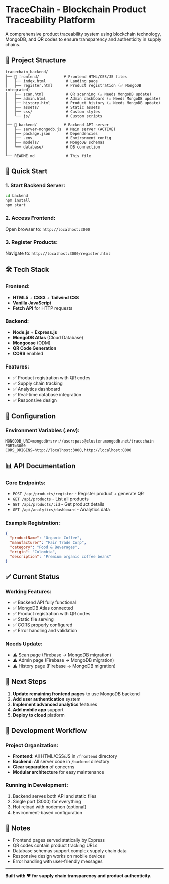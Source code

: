 # TraceChain - Blockchain Product Traceability Platform

A comprehensive product traceability system using blockchain technology, MongoDB, and QR codes to ensure transparency and authenticity in supply chains.

## 📁 Project Structure

```
tracechain_backend/
├── 📁 frontend/           # Frontend HTML/CSS/JS files
│   ├── index.html         # Landing page
│   ├── register.html      # Product registration (✅ MongoDB integrated)
│   ├── scan.html          # QR scanning (⚠️ Needs MongoDB update)
│   ├── admin.html         # Admin dashboard (⚠️ Needs MongoDB update)
│   ├── history.html       # Product history (⚠️ Needs MongoDB update)
│   ├── assets/            # Static assets
│   ├── css/               # Custom styles
│   └── js/                # Custom scripts
│
├── 📁 backend/            # Backend API server
│   ├── server-mongodb.js  # Main server (ACTIVE)
│   ├── package.json       # Dependencies
│   ├── .env               # Environment config
│   ├── models/            # MongoDB schemas
│   └── database/          # DB connection
│
└── README.md              # This file
```

## 🚀 Quick Start

### 1. Start Backend Server:
```bash
cd backend
npm install
npm start
```

### 2. Access Frontend:
Open browser to: `http://localhost:3000`

### 3. Register Products:
Navigate to: `http://localhost:3000/register.html`

## 🛠️ Tech Stack

### Frontend:
- **HTML5** + **CSS3** + **Tailwind CSS**
- **Vanilla JavaScript**
- **Fetch API** for HTTP requests

### Backend:
- **Node.js** + **Express.js**
- **MongoDB Atlas** (Cloud Database)
- **Mongoose** (ODM)
- **QR Code Generation**
- **CORS** enabled

### Features:
- ✅ Product registration with QR codes
- ✅ Supply chain tracking
- ✅ Analytics dashboard
- ✅ Real-time database integration
- ✅ Responsive design

## 🔧 Configuration

### Environment Variables (.env):
```env
MONGODB_URI=mongodb+srv://user:pass@cluster.mongodb.net/tracechain
PORT=3000
CORS_ORIGINS=http://localhost:3000,http://localhost:8000
```

## 📊 API Documentation

### Core Endpoints:
- `POST /api/products/register` - Register product + generate QR
- `GET /api/products` - List all products  
- `GET /api/products/:id` - Get product details
- `GET /api/analytics/dashboard` - Analytics data

### Example Registration:
```json
{
  "productName": "Organic Coffee",
  "manufacturer": "Fair Trade Corp",
  "category": "Food & Beverages",
  "origin": "Colombia",
  "description": "Premium organic coffee beans"
}
```

## ✅ Current Status

### Working Features:
- ✅ Backend API fully functional
- ✅ MongoDB Atlas connected
- ✅ Product registration with QR codes
- ✅ Static file serving
- ✅ CORS properly configured
- ✅ Error handling and validation

### Needs Update:
- ⚠️ Scan page (Firebase → MongoDB migration)
- ⚠️ Admin page (Firebase → MongoDB migration)  
- ⚠️ History page (Firebase → MongoDB migration)

## 🎯 Next Steps

1. **Update remaining frontend pages** to use MongoDB backend
2. **Add user authentication** system
3. **Implement advanced analytics** features
4. **Add mobile app** support
5. **Deploy to cloud** platform

## 🤝 Development Workflow

### Project Organization:
- **Frontend**: All HTML/CSS/JS in `/frontend` directory
- **Backend**: All server code in `/backend` directory
- **Clear separation** of concerns
- **Modular architecture** for easy maintenance

### Running in Development:
1. Backend serves both API and static files
2. Single port (3000) for everything
3. Hot reload with nodemon (optional)
4. Environment-based configuration

## 📝 Notes

- Frontend pages served statically by Express
- QR codes contain product tracking URLs
- Database schemas support complex supply chain data
- Responsive design works on mobile devices
- Error handling with user-friendly messages

---

**Built with ❤️ for supply chain transparency and product authenticity.**
